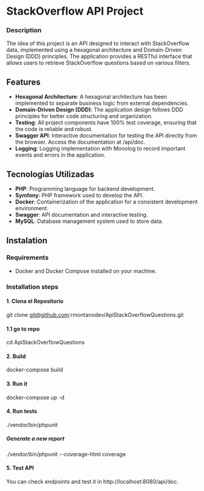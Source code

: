 # StackOverflow API Project
### Description
The idea of this project is an API designed to interact with StackOverflow data, implemented using a hexagonal architecture and Domain-Driven Design (DDD) principles. The application provides a RESTful interface that allows users to retrieve StackOverflow questions based on various filters.
## Features
- **Hexagonal Architecture**: A hexagonal architecture has been implemented to separate business logic from external dependencies.
- **Domain-Driven Design (DDD)**: The application design follows DDD principles for better code structuring and organization.
- **Testing**: All project components have 100% test coverage, ensuring that the code is reliable and robust.
- **Swagger API**: Interactive documentation for testing the API directly from the browser. Access the documentation at /api/doc.
- **Logging**: Logging implementation with Monolog to record important events and errors in the application.

## Tecnologías Utilizadas
- **PHP**: Programming language for backend development.
- **Symfony**: PHP framework used to develop the API.
- **Docker**: Containerization of the application for a consistent development environment.
- **Swagger**: API documentation and interactive testing.
- **MySQL**: Database management system used to store data.
## Instalation
### Requirements
- Docker and Docker Compose installed on your machine.
### Installation steps
#### 1. Clona el Repositorio
git clone git@github.com:rmontanodev/ApiStackOverflowQuestions.git
#### 1.1 go to repo
cd ApiStackOverflowQuestions

#### 2. Build
docker-compose build

#### 3. Run it
docker-compose up -d

#### 4. Run tests
./vendor/bin/phpunit 
##### Generate a new report
./vendor/bin/phpunit --coverage-html coverage

#### 5. Test API
You can check endpoints and test it in http://localhost:8080/api/doc.